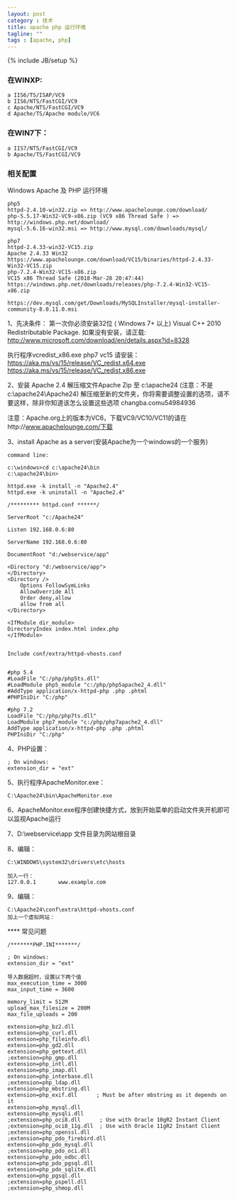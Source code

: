 ```yaml
---
layout: post
category : 技术
title: apache php 运行环境
tagline: ""
tags : [apache, php]
---
```

{% include JB/setup %}


### 在WINXP:

	a IIS6/TS/ISAP/VC9
	b IIS6/NTS/FastCGI/VC9
	c Apache/NTS/FastCGI/VC9
	d Apache/TS/Apache module/VC6

### 在WIN7下：

	a IIS7/NTS/FastCGI/VC9
	b Apache/TS/FastCGI/VC9



### 相关配置
Windows Apache 及 PHP 运行环境

	php5
	httpd-2.4.10-win32.zip => http://www.apachelounge.com/download/
	php-5.5.17-Win32-VC9-x86.zip (VC9 x86 Thread Safe ) => http://windows.php.net/download/
	mysql-5.6.16-win32.msi => http://www.mysql.com/downloads/mysql/
	
	php7
	httpd-2.4.33-win32-VC15.zip
	Apache 2.4.33 Win32
	https://www.apachelounge.com/download/VC15/binaries/httpd-2.4.33-Win32-VC15.zip
	php-7.2.4-Win32-VC15-x86.zip
	VC15 x86 Thread Safe (2018-Mar-28 20:47:44)
	https://windows.php.net/downloads/releases/php-7.2.4-Win32-VC15-x86.zip
	
	https://dev.mysql.com/get/Downloads/MySQLInstaller/mysql-installer-community-8.0.11.0.msi


1、先决条件：
第一次你必须安装32位 ( Windows 7+ 以上)  Visual C++ 2010 Redistributable Package.
如果没有安装，请正载: http://www.microsoft.com/download/en/details.aspx?id=8328

执行程序vcredist_x86.exe
php7 vc15 请安装：https://aka.ms/vs/15/release/VC_redist.x64.exe https://aka.ms/vs/15/release/VC_redist.x86.exe

2、安装 Apache 2.4 
解压缩文件Apache Zip 至 c:\apache24 (注意：不是c:\apache24\Apache24)
解压缩至新的文件夹，你将需要调整设置的选项，请不要这样，除非你知道该怎么设置这些选项 changba.comu54984936


注意：Apache.org上的版本为VC6，下载VC9/VC10/VC11的请在http://www.apachelounge.com/下载

3、install Apache as a server(安装Apache为一个windows的一个服务)

	command line:

	c:\windows>cd c:\apache24\bin
	c:\apache24\bin>
	
	httpd.exe -k install -n "Apache2.4" 
	httpd.exe -k uninstall -n "Apache2.4" 
	
	/********* httpd.conf ******/
	
	ServerRoot "c:/Apache24"
	
	Listen 192.168.0.6:80
	
	ServerName 192.168.0.6:80
	
	DocumentRoot "d:/webservice/app"
	
	<Directory "d:/webservice/app">  
	</Directory>	
	<Directory />
		Options FollowSymLinks
		AllowOverride All
		Order deny,allow
		allow from all
	</Directory>
	
	<IfModule dir_module>
	DirectoryIndex index.html index.php
	</IfModule>
	
	
	Include conf/extra/httpd-vhosts.conf
	
	
	#php 5.4
	#LoadFile "C:/php/php5ts.dll"
	#LoadModule php5_module "c:/php/php5apache2_4.dll"
	#AddType application/x-httpd-php .php .phtml
	#PHPIniDir "C:/php"
	
	#php 7.2
	LoadFile "C:/php/php7ts.dll"
	LoadModule php7_module "c:/php/php7apache2_4.dll"
	AddType application/x-httpd-php .php .phtml
	PHPIniDir "C:/php"

4、PHP设置：

	; On windows:
	extension_dir = "ext"


5、执行程序ApacheMonitor.exe：

	C:\Apache24\bin\ApacheMonitor.exe

6、ApacheMonitor.exe程序创建快捷方式，放到开始菜单的启动文件夹开机即可以监视Apache运行

7、D:\webservice\app 文件目录为网站根目录

8、编辑：
	
	C:\WINDOWS\system32\drivers\etc\hosts

	加入一行：
	127.0.0.1       www.example.com
	
9、编辑：
	
	C:\Apache24\conf\extra\httpd-vhosts.conf
	加上一个虚拟网站：

**** 常见问题

	/*******PHP.INI*******/
	
	; On windows:
	extension_dir = "ext"

	导入数据超时，设置以下两个值
	max_execution_time = 3000
	max_input_time = 3600

	memory_limit = 512M
	upload_max_filesize = 200M
	max_file_uploads = 200
	
	extension=php_bz2.dll
	extension=php_curl.dll
	extension=php_fileinfo.dll
	extension=php_gd2.dll
	extension=php_gettext.dll
	;extension=php_gmp.dll
	extension=php_intl.dll
	extension=php_imap.dll
	extension=php_interbase.dll
	;extension=php_ldap.dll
	extension=php_mbstring.dll
	extension=php_exif.dll      ; Must be after mbstring as it depends on it
	extension=php_mysql.dll
	extension=php_mysqli.dll
	;extension=php_oci8.dll      ; Use with Oracle 10gR2 Instant Client
	;extension=php_oci8_11g.dll  ; Use with Oracle 11gR2 Instant Client
	;extension=php_openssl.dll
	;extension=php_pdo_firebird.dll
	extension=php_pdo_mysql.dll
	;extension=php_pdo_oci.dll
	extension=php_pdo_odbc.dll
	extension=php_pdo_pgsql.dll
	extension=php_pdo_sqlite.dll
	extension=php_pgsql.dll
	;extension=php_pspell.dll
	;extension=php_shmop.dll

